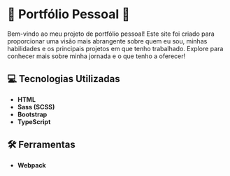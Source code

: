 # 🚀 Portfólio Pessoal 🌟

Bem-vindo ao meu projeto de portfólio pessoal! Este site foi criado para proporcionar uma visão mais abrangente sobre quem eu sou, minhas habilidades e os principais projetos em que tenho trabalhado. Explore para conhecer mais sobre minha jornada e o que tenho a oferecer!

## 💻 Tecnologias Utilizadas

* **HTML**
* **Sass (SCSS)**
* **Bootstrap**
* **TypeScript**

## 🛠️ Ferramentas

* **Webpack**
